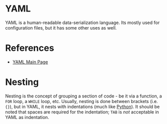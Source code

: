 # YAML  

YAML is a human-readable data-serialization language. Its mostly used for configuration files, but it has some other uses as well.  

# References   

* [YAML Main Page](https://yaml.org/)  

# Nesting  

Nesting is the concept of grouping a section of code - be it via a function, a `FOR` loop, a `WHILE` loop, etc. Usually, nesting is done between brackets (i.e. `{}`), but in YAML, it nests with indentations (much like [Python](learn_to_code/python/)).  It should be noted that spaces are required for the indentation; `TAB` is _not_ acceptable in YAML as indentation.  

